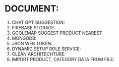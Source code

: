 # DOCUMENT:
1. CHAT GPT SUGGESTION:
2. FIREBASE STORAGE:
3. GOOLEMAP SUGGEST PRODUCT NEAREST
4. MONGODB:
5. JSON WEB TOKEN:
6. DYNAMIC SETUP ROLE SERVICE:
7. CLEAN ARCHITECHTURE:
8. IMPORT PRODUCT, CATEGORY DATA FROM FILE:
